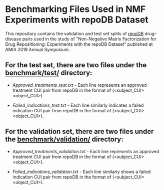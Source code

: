 # Benchmarking Files Used in NMF Experiments with repoDB Dataset


This repository contains the validation and test set splits of [repoDB](http://apps.chiragjpgroup.org/repoDB/) drug–disease pairs used in the study of "Non-Negative Matrix Factorization for Drug Repositioning: Experiments with the repoDB Dataset" published at AMIA 2019 Annual Symposium.


## For the test set, there are two files under the [benchmark/test/](https://github.com/mgokhanbakal/testRepo/tree/master/benchmark/test) directory:

* *Approved_treatments_test.txt* - Each line represents an approved treatment CUI pair from repoDB in the format of (<subject_CUI>	<object_CUI>).
							  
* *Failed_indications_test.txt* - Each line similarly indicates a failed indication CUI pair from repoDB in the format of (<subject_CUI>	<object_CUI>).

							  
## For the validation set, there are two files under the [benchmark/validation/](https://github.com/mgokhanbakal/testRepo/tree/master/benchmark/validation) directory:

* *Approved_treatments_validation.txt* - Each line represents an approved treatment CUI pair from repoDB in the format of (<subject_CUI>	<object_CUI>).
									
* *Failed_indications_validation.txt* - Each line similarly shows a failed indication CUI pair from repoDB in the format of (<subject_CUI>	<object_CUI>).
